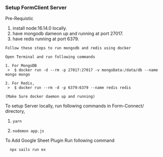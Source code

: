 ### Setup FormClient Server

Pre-Requistic

1. install node:16.14.0 locally.
2. have mongodb dameon up and running at port 27017.
3. have redis running at port 6379.

```
Follow these steps to run mongodb and redis using docker

Open Terminal and run following commands

1. For MongoDB
 >  $ docker run -d --rm -p 27017:27017 -v mongoData:/data/db --name mongo mongo

2. For Redis,
 >  $ docker run --rm -d -p 6379:6379 --name redis redis

(Make Sure docker daemon up and running)

```

To setup Server locally, run following commands in Form-Connect/ directory,

1. ```
   yarn
   ```

2. ```
   nodemon app.js
   ```

To Add Google Sheet Plugin Run following command

```
  npx sails run ex
```
